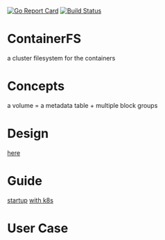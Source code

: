 [![Go Report Card](https://goreportcard.com/badge/github.com/ipdcode/containerfs)](https://goreportcard.com/report/github.com/ipdcode/containerfs)
[![Build Status](https://travis-ci.org/ipdcode/containerfs.svg?branch=master)](https://travis-ci.org/ipdcode/containerfs)
# ContainerFS
a cluster filesystem for the containers

# Concepts

a volume = a metadata table + multiple block groups

# Design

[here](doc/design.md)

# Guide

[startup](doc/guide.md)
[with k8s](doc/k8sCfsPlugin.md)

# User Case
